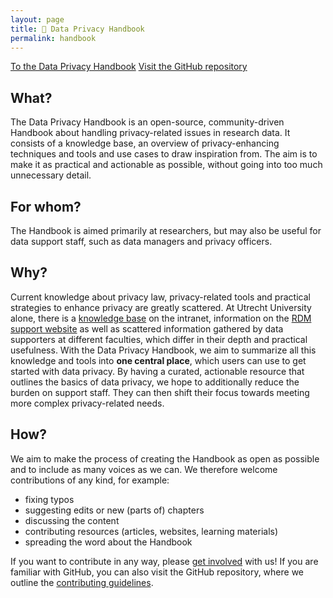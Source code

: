 ```yaml
---
layout: page
title: 🧠 Data Privacy Handbook
permalink: handbook
---
```


<a href="https://utrechtuniversity.github.io/dataprivacyhandbook/" target="_blank" class="button">To the Data Privacy Handbook</a>
<a href="https://github.com/UtrechtUniversity/dataprivacyhandbook/#readme" target="_blank" class="button">Visit the GitHub repository</a>

## What?
The Data Privacy Handbook is an open-source, community-driven Handbook about handling privacy-related issues in research data. It consists of a knowledge base, an overview of privacy-enhancing techniques and tools and use cases to draw inspiration from. The aim is to make it as practical and actionable as possible, without going into too much unnecessary detail.

## For whom?
The Handbook is aimed primarily at researchers, but may also be useful for data support staff, such as data managers and privacy officers. 

## Why?
Current knowledge about privacy law, privacy-related tools and practical strategies to enhance privacy are greatly scattered. At Utrecht University alone, there is a <a href="https://intranet.uu.nl/en/knowledge-base/privacy-at-uu" target="_blank">knowledge base</a> on the intranet, information on the <a href="https://www.uu.nl/en/research/research-data-management/guides/handling-personal-data" target="_blank">RDM support website</a> as well as scattered information gathered by data supporters at different faculties, which differ in their depth and practical usefulness. With the Data Privacy Handbook, we aim to summarize all this knowledge and tools into **one central place**, which users can use to get started with data privacy. By having a curated, actionable resource that outlines the basics of data privacy, we hope to additionally reduce the burden on support staff. They can then shift their focus towards meeting more complex privacy-related needs.

## How?
We aim to make the process of creating the Handbook as open as possible and to include as many voices as we can. We therefore welcome contributions of any kind, for example:
- fixing typos
- suggesting edits or new (parts of) chapters
- discussing the content
- contributing resources (articles, websites, learning materials)
- spreading the word about the Handbook

If you want to contribute in any way, please [get involved](contact) with us! If you are familiar with GitHub, you can also visit the GitHub repository, where we outline the <a href="https://github.com/UtrechtUniversity/dataprivacyhandbook/blob/main/CONTRIBUTING.md" target="_blank">contributing guidelines</a>. 